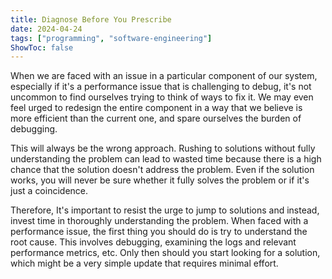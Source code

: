 ```yaml
---
title: Diagnose Before You Prescribe
date: 2024-04-24
tags: ["programming", "software-engineering"]
ShowToc: false
---
```


When we are faced with an issue in a particular component of our system, especially if it's a performance issue that is challenging to debug, it's not uncommon to find ourselves trying to think of ways to fix it. We may even feel urged to redesign the entire component in a way that we believe is more efficient than the current one, and spare ourselves the burden of debugging.

This will always be the wrong approach. Rushing to solutions without fully understanding the problem can lead to wasted time because there is a high chance that the solution doesn't address the problem. Even if the solution works, you will never be sure whether it fully solves the problem or if it's just a coincidence.

Therefore, It's important to resist the urge to jump to solutions and instead, invest time in thoroughly understanding the problem. When faced with a performance issue, the first thing you should do is try to understand the root cause. This involves debugging, examining the logs and relevant performance metrics, etc. Only then should you start looking for a solution, which might be a very simple update that requires minimal effort.

